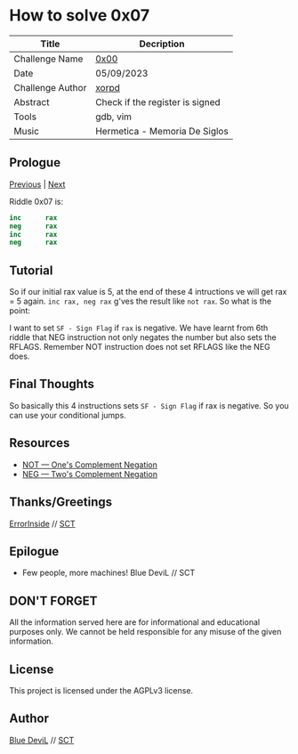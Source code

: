 # How to solve 0x07

| Title                     | Decription                                       |
|---------------------------|--------------------------------------------------|
| Challenge Name            | [0x00][challenge]                                |
| Date                      | 05/09/2023                                       |
| Challenge Author          | [xorpd][web-xorpd]                               |
| Abstract                  | Check if the register is signed                  |
| Tools                     | gdb, vim                                         |
| Music                     | Hermetica - Memoria De Siglos                    |

## Prologue

[Previous][prev] | [Next][next]

Riddle 0x07 is:

```nasm
inc      rax
neg      rax
inc      rax
neg      rax
```

## Tutorial

So if our initial rax value is 5, at the end of these 4 intructions ve will
get rax = 5 again. `inc rax, neg rax` g'ves the result like `not rax`. So what
is the point:

I want to set `SF - Sign Flag` if `rax` is negative. We have learnt from 6th
riddle that NEG instruction not only negates the number but also sets the
RFLAGS. Remember NOT instruction does not set RFLAGS like the NEG does.

## Final Thoughts

So basically this 4 instructions sets `SF - Sign Flag` if rax is negative.
So you can use your conditional jumps.

## Resources

* [NOT — One's Complement Negation][web-intel-not]
* [NEG — Two's Complement Negation][web-intel-neg]

## Thanks/Greetings

[ErrorInside][web-ei] // [SCT][web-sct]

## Epilogue

* Few people, more machines! Blue DeviL // SCT

## DON'T FORGET

All the information served here are for informational and educational purposes
only. We cannot be held responsible for any misuse of the given information.

## License

This project is licensed under the AGPLv3 license.

## Author

[Blue DeviL][web-bd] // [SCT][web-sct]

[web-bd]:  https://gitlab.com/bluedevil
[web-ei]:  https://gitlab.com/error.inside
[web-xorpd]: https://github.com/xorpd
[web-sct]: http://www.sctzine.com
[challenge]: https://www.xorpd.net/pages/xchg_rax/snip_07.html
[prev]: ../0x06/README.md
[next]: ../0x07/README.md
[web-intel-not]: https://www.felixcloutier.com/x86/not
[web-intel-neg]: https://www.felixcloutier.com/x86/neg
